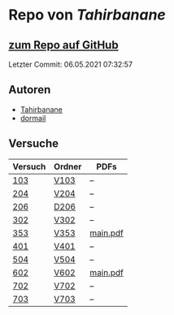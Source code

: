# Repo von *Tahirbanane*

## [zum Repo auf GitHub](https://github.com/Tahirbanane/AP)

Letzter Commit: 06.05.2021 07:32:57

## Autoren
- [Tahirbanane](https://github.com/Tahirbanane)
- [dormail](https://github.com/dormail)

## Versuche

|       Versuch       |                         Ordner                         |                                                       PDFs                                                       |
|---------------------|--------------------------------------------------------|------------------------------------------------------------------------------------------------------------------|
|[103](../versuch/103)|[V103](https://github.com/Tahirbanane/AP/tree/main/V103)|–                                                                                                                 |
|[204](../versuch/204)|[V204](https://github.com/Tahirbanane/AP/tree/main/V204)|–                                                                                                                 |
|[206](../versuch/206)|[D206](https://github.com/Tahirbanane/AP/tree/main/D206)|–                                                                                                                 |
|[302](../versuch/302)|[V302](https://github.com/Tahirbanane/AP/tree/main/V302)|–                                                                                                                 |
|[353](../versuch/353)|[V353](https://github.com/Tahirbanane/AP/tree/main/V353)|[main.pdf](https://docs.google.com/viewer?url=https://raw.githubusercontent.com/Tahirbanane/AP/main/V353/main.pdf)|
|[401](../versuch/401)|[V401](https://github.com/Tahirbanane/AP/tree/main/V401)|–                                                                                                                 |
|[504](../versuch/504)|[V504](https://github.com/Tahirbanane/AP/tree/main/V504)|–                                                                                                                 |
|[602](../versuch/602)|[V602](https://github.com/Tahirbanane/AP/tree/main/V602)|[main.pdf](https://docs.google.com/viewer?url=https://raw.githubusercontent.com/Tahirbanane/AP/main/V602/main.pdf)|
|[702](../versuch/702)|[V702](https://github.com/Tahirbanane/AP/tree/main/V702)|–                                                                                                                 |
|[703](../versuch/703)|[V703](https://github.com/Tahirbanane/AP/tree/main/V703)|–                                                                                                                 |
